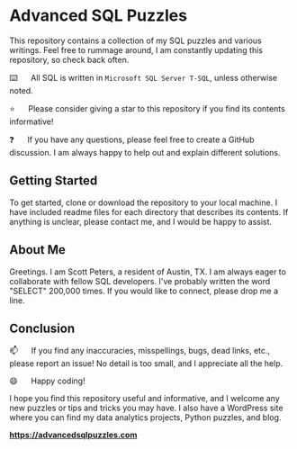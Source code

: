 # Advanced SQL Puzzles

This repository contains a collection of my SQL puzzles and various writings. Feel free to rummage around, I am constantly updating this repository, so check back often.

:keyboard:&nbsp;&nbsp;&nbsp;&nbsp;&nbsp;&nbsp;All SQL is written in `Microsoft SQL Server T-SQL`, unless otherwise noted.

:star:&nbsp;&nbsp;&nbsp;&nbsp;&nbsp;&nbsp;Please consider giving a star to this repository if you find its contents informative!

:question:&nbsp;&nbsp;&nbsp;&nbsp;&nbsp;&nbsp;If you have any questions, please feel free to create a GitHub discussion. I am always happy to help out and explain different solutions.

## Getting Started

To get started, clone or download the repository to your local machine. I have included readme files for each directory that describes its contents. If anything is unclear, please contact me, and I would be happy to assist.

## About Me

Greetings. I am Scott Peters, a resident of Austin, TX. I am always eager to collaborate with fellow SQL developers. I've probably written the word "SELECT" 200,000 times.  If you would like to connect, please drop me a line.

## Conclusion

:mailbox:&nbsp;&nbsp;&nbsp;&nbsp;&nbsp;&nbsp;If you find any inaccuracies, misspellings, bugs, dead links, etc., please report an issue! No detail is too small, and I appreciate all the help.

:smile:&nbsp;&nbsp;&nbsp;&nbsp;&nbsp;&nbsp;Happy coding!

I hope you find this repository useful and informative, and I welcome any new puzzles or tips and tricks you may have. I also have a WordPress site where you can find my data analytics projects, Python puzzles, and blog.    

**https://advancedsqlpuzzles.com**  
